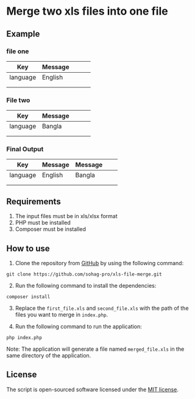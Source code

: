 # Merge two xls files into one file

## Example
### file one

| Key      | Message |   |   |   |
|----------|---------|---|---|---|
| language | English |   |   |   |
|          |         |   |   |   |
|          |         |   |   |   |

### File two

| Key      | Message |   |   |   |
|----------|---------|---|---|---|
| language | Bangla  |   |   |   |
|          |         |   |   |   |
|          |         |   |   |   |

### Final Output

| Key      | Message | Message |   |   |
|----------|---------|---------|---|---|
| language | English | Bangla  |   |   |
|          |         |         |   |   |
|          |         |         |   |   |

## Requirements
1. The input files must be in xls/xlsx format
2. PHP must be installed
3. Composer must be installed

## How to use
1. Clone the repository from [GitHub](https://github.com/sohag-pro/xls-file-merge.git) by using the following command:
```
git clone https://github.com/sohag-pro/xls-file-merge.git
```
2. Run the following command to install the dependencies:
```
composer install
```
3. Replace the `first_file.xls` and `second_file.xls` with the path of the files you want to merge in `index.php`.

4. Run the following command to run the application:
```
php index.php
```

Note: The application will generate a file named `merged_file.xls` in the same directory of the application.


## License
The script is open-sourced software licensed under the [MIT license](https://opensource.org/licenses/MIT).